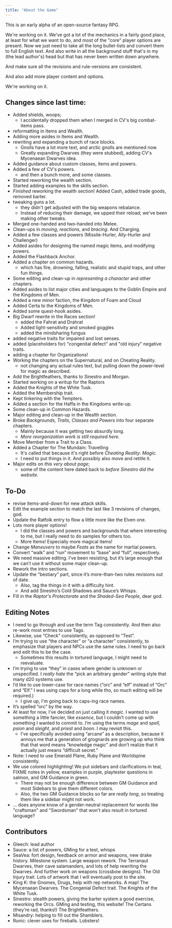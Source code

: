 ```yaml
---
title: "About the Game"
---
```


This is an early alpha of an open-source fantasy RPG.

We're working on it.
We've got a lot of the mechanics in a fairly good place, at least for what we want to do, and most of the "core" player options are present.
Now we just need to take all the long bullet-lists and convert them to full English text.
And also write in all the background stuff that's in my (the lead author's) head but that has never been written down anywhere.

And make sure all the revisions and rule-versions are consistent.

And also add more player content and options.

We're working on it.

## Changes since last time:

- Added shields, woops;
  - I accidentally dropped them when I merged in CV's big combat-items pass.
- reformatting in Items and Wealth.
- Adding more asides in Items and Wealth.
- rewriting and expanding a bunch of race blocks.
  - Gnolls have a lot more text, and arctic gnolls are mentioned now.
  - Greatly expanding Dwarves (they were stubbed), adding CV's Mycenaean Dwarves idea.
- Added guidance about custom classes, items and powers.
- Added a few of CV's powers.
  - and then a bunch more, and some classes.
- Started reworking the wealth section.
- Started adding examples to the skills section.
- *Finished* reworking the wealth section!  Added Cash, added trade goods, removed barter.
- tweaking guns a lot.
  - they didn't get adjusted with the big weapons rebalance.
  - Instead of reducing their damage, we upped their reload; we've been making other tweaks.
- Merged one-handed and two-handed into Melee.
- Clean-ups in *moving*, *reactions*, and *bracing*.  And Charging.
- Added a few classes and powers (Missile-Hurler, Ally-Hurler and Challenger)
- Added asides for designing the named magic items, and modifying powers.
- Added the Flashback Anchor.
- Added a chapter on common hazards.
  - which has fire, drowning, falling, realistic and stupid traps, and other fun things.
- Some editing and clean-up in *representing a character* and other chapters.
- Added asides to list major cities and languages to the Goblin Empire and the Kingdoms of Men.
- Added a new minor faction, the Kingdom of Foam and Cloud
- Added Certa to the Kingdoms of Men.
- Added some quest-hook asides.
- Big Dwarf rewrite in the Races section!
  - added the Fahrat and Drahrat
  - Added light-sensitivity and smoked goggles
  - added the mindsharing fungus
- added negative traits for impaired and lost senses.
- added (placeholders for) "congenital defect" and "old injury" negative traits.
- adding a chapter for Organizations!
- Working the chapters on the Supernatural, and on Cheating Reality.
  - not changing any actual rules text, but pulling down the power-level for magic as described.
- Add the Brightfeathers, thanks to Sinestro and Morgan.
- Started working on a writup for the Raptors
- Added the Knights of the White Tusk.
- Added the Membership trait.
- Kept tinkering with the Tempters.
- Added a section for the Haffa in the Kingdoms write-up.
- Some clean-up in Common Hazards.
- Major editing and clean-up in the Wealth section.
- Broke *Backgrounds, Traits, Classes and Powers* into four separate chapters.
  - Mainly because it was getting two absurdly long.
  - *More reorganization work is still required here.*
- Move Member from a Trait to a Class.
- Added a Chapter for The Mundain: Travelling
  - It's called that because it's right before *Cheating Reality: Magic*.
  - I need to put things in it.  And possibly also move and retitle it.
- Major edits on *this very about page*;
  - some of the content here dated back to *before Sinestro did the website*.

## To-Do

- revise items-and-down for new attack skills.
- Edit the example section to match the last like 3 revisions of changes, god.
- Update the Ratfolk entry to flow a little more like the Elven one.
- Lots more player options\!
  - I did the classes and powers and backgrounds that where
    interesting to me, but I really need to do samples for others
    too.
  - More Items\! Especially more magical items\!
- Change *Maneuvers* to maybe *Feats* as the name for martial powers.
- Convert “walk” and “run” movement to “base” and “full”, respectively.
- We need massive editing. I’ve been resisting, but it’s large enough that we can’t use it without some major clean-up.
- Rework the intro sections.
- Update the “bestiary” part, since it’s more-than-two rules revisions out of date.
  - Also, tag the things in it with a difficulty hint.
  - And add Sinestro’s Cold Shadows and Sauce’s Whisps.
- Fill in the *Raptor's Protectorate* and the *Shaded-Sea People*, dear god.

## Editing Notes

- I need to go through and use the term Tag consistently. And then also re-work most entries to use Tags.
- Likewise, use “Check” consistently, as opposed to “Test”.
- I’m trying to use “the character” or “a character” consistently, to emphasize that players and NPCs use the same rules. I need to go back and edit this to be the case.
  - Sometimes this results in tortured language, I might need to reevaluate.
- I’m trying to use “they” in cases where gender is unknown or unspecified. I *really hate* the “pick an arbitrary gender” writing style that many d20 systems use.
- I’d like to use lower-case for race names (“orc” and “elf” instead of “Orc” and “Elf.” I was using caps for a long while tho, so much editing will be required.)
  - I give up, I'm going back to caps-ing race names.
- It’s spelled “orc” by the way.
- At least for now, I’ve decided on just calling it *magic*. I wanted to use something a little fancier, like *essence*, but I couldn’t come up with something I wanted to commit to. I’m using the terms *mage* and *spell,* *psion* and *sleight*, and *priest* and *boon*. I may revisit this.
  - I’ve specifically avoided using “arcane” as a description, because it annoys me that a generation of grognards are growing up who think that that word means “knowledge magic” and don’t realize that it actually just means “difficult secret.”
- Note: I need to use Emerald Plane, Ruby Plane and Worldspine consistently.
- We use colored highlighting\! We put sidebars and clarifications in teal, FIXME notes in yellow, examples in purple, playtester questions in salmon, and GM Guidance in green.    
  - There may not be enough difference between GM Guidance and most Sidebars to give them different colors.
  - Also, the two GM Guidance blocks so far are *really long*, so treating them like a sidebar might not work.
- ... does anyone know of a gender-neutral replacement for words like "craftsman" and "Swordsman" that won't also result in tortured language?

## Contributors

- Gleech: lead author
- Sauce: a list of powers, GMing for a test, whisps
- SeaVea: fort design, feedback on armor and weapons, new drake history. Milestone system. Large weapon rework.  The Terranaut Dwarves, their cave salamanders, and lots of help rewriting the Dwarves.  And further work on weapons (crossbow designs).  The Old Injury trait.  Lots of artwork that I will eventually post to the site.
- King K: the Gnomes, Drugs, help with rep networks. A map\!  The Mycenaean Dwarves.  The Congenial Defect trait.  The Knights of the White Tusk.
- Sinestro: stealth powers, giving the barter system a good exercise, reworking the Orcs. GMing and testing, this website\!  The Certans (they're rad, thanks!)  The Brightfeathers.
- Misandry: helping to fill out the Shamblers.
- Runic: clever uses for fireballs. Lobsters\!
